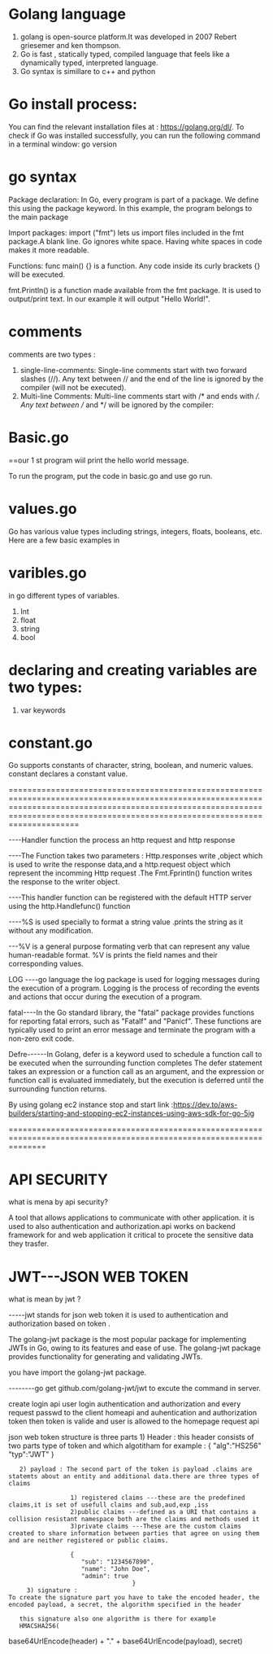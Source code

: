 Golang language
====================
1) golang is open-source platform.It was developed in 2007 Rebert griesemer and ken thompson.
2) Go is fast , statically typed, compiled language that feels like a dynamically typed, interpreted language.
3) Go syntax is simillare to c++ and python 

Go install process:
==================
You can find the relevant installation files at : https://golang.org/dl/.
To check if Go was installed successfully, you can run the following command in a terminal window: go version


go syntax
===========
Package declaration: In Go, every program is part of a package. We define this using the package keyword. In this example, the program belongs to the main package

Import packages: import ("fmt") lets us import files included in the fmt package.A blank line. Go ignores white space. Having white spaces in code makes it more readable.

Functions: func main() {} is a function. Any code inside its curly brackets {} will be executed.

fmt.Println() is a function made available from the fmt package. It is used to output/print text. In our example it will output "Hello World!".

comments
==========
comments are two types :
1) single-line-comments:
     Single-line comments start with two forward slashes (//).
     Any text between // and the end of the line is ignored by the compiler (will not be executed).
2) Multi-line Comments:
   Multi-line comments start with /* and ends with */.
   Any text between /* and */ will be ignored by the compiler:

Basic.go
=========
==our 1 st program wiil print the  hello world message.

To run the program, put the code in basic.go and use go run.

values.go
===========
Go has various value types including strings, integers, floats, booleans, etc. Here are a few basic examples in 

varibles.go
===========
in go different types of variables.
1) Int 
2) float 
3) string
4) bool 
 
declaring and creating variables are two types:
===============================================
1) var keywords 

constant.go
============
Go supports constants of character, string, boolean, and numeric values.
constant declares a constant value.






=======================================================================================================================================================================================================================================

----Handler function the process an http request and http response 

----The Function takes two parameters : Http.responses write ,object which is used to write the response data,and a http.request object which represent the incomming Http request .The Fmt.Fprintln() function writes the response to the writer object.


----This handler function can be registered with the default HTTP server using the http.Handlefunc() function

----%S is used specially to format a string value .prints the string as it without any modification.

---%V is a general purpose formating verb that can represent any value human-readable format. %V is prints the field names and their corresponding values.

LOG ----go language the log package is used for logging messages during the execution of a program. Logging is the process of recording the events and actions that occur during the execution of a program.

fatal----In the Go standard library, the "fatal" package provides functions for reporting fatal errors, such as "Fatalf" and "Panicf". These functions are typically used to print an error message and terminate the program with a non-zero exit code.

Defre------In Golang, defer is a keyword used to schedule a function call to be executed when the surrounding function completes The defer statement takes an expression or a function call as an argument, and the expression or function call is evaluated immediately, but the execution is deferred until the surrounding function returns.



By using  golang ec2 instance stop and start link :https://dev.to/aws-builders/starting-and-stopping-ec2-instances-using-aws-sdk-for-go-5ig



====================================================================================================================

API SECURITY
============
what is mena by api security?

A tool that allows applications to communicate with other application. it is used to also authentication and authorization.api works on backend framework for and web application it critical to procete the sensitive data they trasfer.

JWT---JSON WEB TOKEN
=====================
what is mean by jwt ?

-----jwt stands for json web token it is used to authentication and authorization based on token .
  
The golang-jwt package is the most popular package for implementing JWTs in Go, owing to its features and ease of use. The golang-jwt package provides functionality for generating and validating JWTs.

you have import the golang-jwt package.

--------go get github.com/golang-jwt/jwt to excute the command in server.

create login api  user login authentication and authorization and every request passwd to the client 
homeapi and auhentication and authorization token then token is valide and user is allowed to the homepage
request api 


json web token structure is three parts 
         1) Header : this header consists of two parts type of token and which algotitham 
                 for example : {
                   "alg":"HS256"
                   "typ":"JWT"
                 }

       2) payload : The second part of the token is payload .claims are statemts about an entity and additional data.there are three types of claims 

                     1) registered claims ---these are the predefined claims,it is set of usefull claims and sub,aud,exp ,iss
                     2)public claims ---defined as a URI that contains a collision resistant namespace both are the claims and methods used it 
                     3)private claims ---These are the custom claims created to share information between parties that agree on using them and are neither registered or public claims.

                     {
                        "sub": "1234567890",
                        "name": "John Doe",
                        "admin": true
                                      }
         3) signature :
    To create the signature part you have to take the encoded header, the encoded payload, a secret, the algorithm specified in the header

       this signature also one algorithm is there for example 
       HMACSHA256(
  base64UrlEncode(header) + "." +
  base64UrlEncode(payload),
  secret)







   






